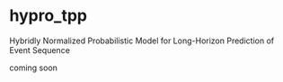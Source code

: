 # hypro_tpp

Hybridly Normalized Probabilistic Model for Long-Horizon Prediction of Event Sequence


coming soon